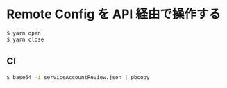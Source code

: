 # Remote Config を API 経由で操作する

```bash
$ yarn open
$ yarn close
```

## CI

```bash
$ base64 -i serviceAccountReview.json | pbcopy
```
